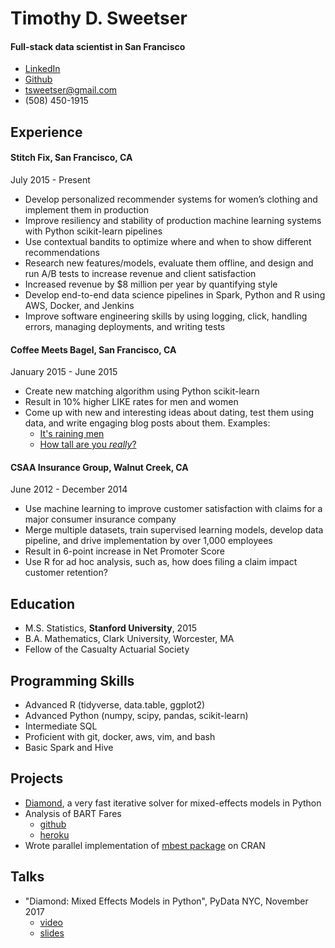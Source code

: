 # Timothy D. Sweetser
#### Full-stack data scientist in San Francisco

* [LinkedIn](https://www.linkedin.com/in/timothysweetser/)
* [Github](https://github.com/hacktuarial)
* tsweetser@gmail.com
* (508) 450-1915


## Experience
#### Stitch Fix, San Francisco, CA
July 2015 - Present

* Develop personalized recommender systems for women’s clothing and implement them in production
* Improve resiliency and stability of production machine learning systems with Python scikit-learn pipelines
* Use contextual bandits to optimize where and when to show different recommendations
* Research new features/models, evaluate them offline, and design and run A/B tests to increase revenue and client satisfaction
* Increased revenue by $8 million per year by quantifying style
* Develop end-to-end data science pipelines in Spark, Python and R using AWS, Docker, and Jenkins
* Improve software engineering skills by using logging, click, handling errors, managing deployments, and writing tests


#### Coffee Meets Bagel, San Francisco, CA
January 2015 - June 2015

* Create new matching algorithm using Python scikit-learn
* Result in 10% higher LIKE rates for men and women
* Come up with new and interesting ideas about dating, test them using data, and write engaging blog posts about them. Examples:
	* [It's raining men](https://coffeemeetsbagel.com/blog/index.php/dating-statistics/raining-men/)
	* [How tall are you _really_?](https://coffeemeetsbagel.com/blog/index.php/dating-statistics/how-tall-are-you-really/)

#### CSAA Insurance Group, Walnut Creek, CA
June 2012 - December 2014

* Use machine learning to improve customer satisfaction with claims for a major consumer insurance company
* Merge multiple datasets, train supervised learning models, develop data pipeline, and drive implementation by over 1,000 employees
* Result in 6-point increase in Net Promoter Score
* Use R for ad hoc analysis, such as, how does filing a claim impact customer retention?


## Education
* M.S. Statistics, **Stanford University**, 2015
* B.A. Mathematics, Clark University, Worcester, MA
* Fellow of the Casualty Actuarial Society

## Programming Skills
* Advanced R (tidyverse, data.table, ggplot2)
* Advanced Python (numpy, scipy, pandas, scikit-learn)
* Intermediate SQL
* Proficient with git, docker, aws, vim, and bash
* Basic Spark and Hive

## Projects
* [Diamond](https://github.com/stitchfix/diamond), a very fast iterative solver for mixed-effects models in Python
* Analysis of BART Fares
	* [github](https://github.com/hacktuarial/BART) 
	* [heroku](https://bart-fares.herokuapp.com/)
* Wrote parallel implementation of [mbest package](https://github.com/patperry/r-mbest) on CRAN

## Talks
* "Diamond: Mixed Effects Models in Python", PyData NYC, November 2017
	* [video](https://www.youtube.com/watch?v=jrprjZEX9gU)
	* [slides](https://www.slideshare.net/PyData/diamond-mixed-effects-models-in-python)